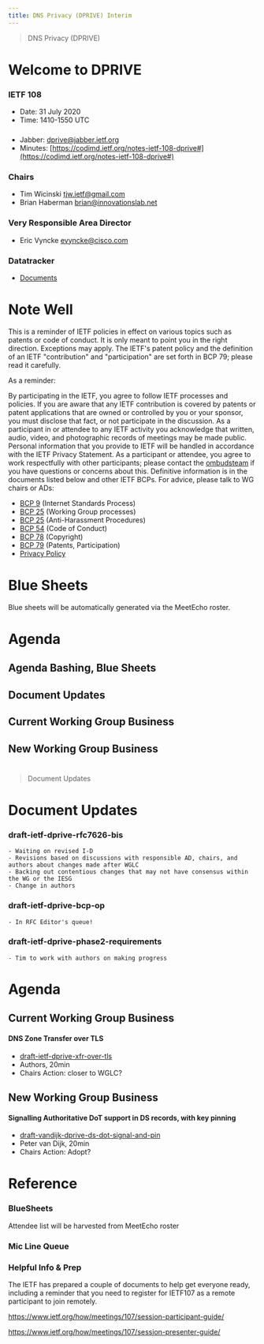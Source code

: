 ```yaml
---
title: DNS Privacy (DPRIVE) Interim
---
```


 > DNS Privacy (DPRIVE)

# Welcome to DPRIVE

### IETF 108

* Date: 31 July 2020
* Time: 1410-1550 UTC

###
* Jabber:  [dprive@jabber.ietf.org](dprive@jabber.ietf.org)
* Minutes: [https://codimd.ietf.org/notes-ietf-108-dprive#](https://codimd.ietf.org/notes-ietf-108-dprive#)

### Chairs
* Tim Wicinski [tjw.ietf@gmail.com](tjw.ietf@gmail.com)
* Brian Haberman [brian@innovationslab.net](brian@innovationslab.net)

### Very Responsible Area Director
* Eric Vyncke [evyncke@cisco.com](evyncke@cisco.com)

### Datatracker
* [Documents](https://datatracker.ietf.org/group/dprive/documents/)

# Note Well

This is a reminder of IETF policies in effect on various topics such as patents or code of conduct.
It is only meant to point you in the right direction. Exceptions may apply.
The IETF's patent policy and the definition of an IETF "contribution" and "participation" are set forth in BCP 79;
please read it carefully.

As a reminder:

By participating in the IETF, you agree to follow IETF processes and policies.
If you are aware that any IETF contribution is covered by patents or patent applications that are
owned or controlled by you or your sponsor, you must disclose that fact, or not participate in the discussion.
As a participant in or attendee to any IETF activity you acknowledge that written, audio, video,
and photographic records of meetings may be made public.
Personal information that you provide to IETF will be handled in accordance with the IETF Privacy Statement.
As a participant or attendee, you agree to work respectfully with other participants;
please contact the [ombudsteam](https://www.ietf.org/contact/ombudsteam/) if you have questions or concerns about this.
Definitive information is in the documents listed below and other IETF BCPs. For advice, please talk to WG chairs or ADs:

* [BCP 9](https://tools.ietf.org/html/bcp9) (Internet Standards Process)
* [BCP 25](https://tools.ietf.org/html/bcp25) (Working Group processes)
* [BCP 25](https://tools.ietf.org/html/bcp25) (Anti-Harassment Procedures)
* [BCP 54](https://tools.ietf.org/html/bcp54) (Code of Conduct)
* [BCP 78](https://tools.ietf.org/html/bcp78) (Copyright)
* [BCP 79](https://tools.ietf.org/html/bcp79) (Patents, Participation)
* [Privacy Policy](https://www.ietf.org/privacy-policy/)

# Blue Sheets

Blue sheets will be automatically generated via the MeetEcho roster.

# Agenda

## Agenda Bashing, Blue Sheets

## Document Updates

## Current Working Group Business

## New Working Group Business

# 

 > Document Updates

# Document Updates

### draft-ietf-dprive-rfc7626-bis
    - Waiting on revised I-D
    - Revisions based on discussions with responsible AD, chairs, and authors about changes made after WGLC
    - Backing out contentious changes that may not have consensus within the WG or the IESG
    - Change in authors

### draft-ietf-dprive-bcp-op
    - In RFC Editor's queue!

### draft-ietf-dprive-phase2-requirements
    - Tim to work with authors on making progress

# Agenda 

## Current Working Group Business

####   DNS Zone Transfer over TLS

* [draft-ietf-dprive-xfr-over-tls](https://datatracker.ietf.org/doc/draft-ietf-dprive-xfr-over-tls/)
*  Authors, 20min
*  Chairs Action: closer to WGLC?

## New Working Group Business

#### Signalling Authoritative DoT support in DS records, with key pinning  
* [draft-vandijk-dprive-ds-dot-signal-and-pin](https://datatracker.ietf.org/doc/draft-vandijk-dprive-ds-dot-signal-and-pin/)
* Peter van Dijk, 20min
* Chairs Action: Adopt?

# Reference

### BlueSheets

Attendee list will be harvested from MeetEcho roster

### Mic Line Queue

### Helpful Info & Prep

The IETF has prepared a couple of documents to help get everyone ready,
including a reminder that you need to register for IETF107 as a remote participant to join remotely.

  https://www.ietf.org/how/meetings/107/session-participant-guide/

  https://www.ietf.org/how/meetings/107/session-presenter-guide/
